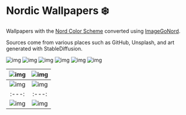# Nordic Wallpapers ❄️

Wallpapers with the [Nord Color Scheme](https://github.com/nordtheme/nord) converted using [ImageGoNord](https://github.com/Schrodinger-Hat/ImageGoNord).

Sources come from various places such as GitHub, Unsplash, and art generated with StableDiffusion.

![img](https://i.imgur.com/arvB3UY.jpg)
![img](https://i.imgur.com/h6tCRRy.png)
![img](https://i.imgur.com/29dRue4.png)
![img](https://i.imgur.com/ewn6Inl.png)
![img](https://i.imgur.com/3d1QmPE.png)
![img](https://i.imgur.com/3f4S1eD.png)

|![img](https://i.imgur.com/arvB3UY.jpg)|![img](https://i.imgur.com/h6tCRRy.png)|
|:---:|:---:|
|![img](https://i.imgur.com/arvB3UY.jpg)|![img](https://i.imgur.com/h6tCRRy.png)|
|:---:|:---:|
|![img](https://i.imgur.com/arvB3UY.jpg)|![img](https://i.imgur.com/h6tCRRy.png)|
